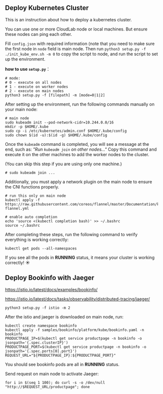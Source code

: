 ## Deploy Kubernetes Cluster

This is an instruction about how to deploy a kubernetes cluster.

You can use one or more CloudLab node or local machines. But ensure these nodes can ping each other.

Fill `config.json` with required information (note that you need to make sure the first node in `node` field is main node. Then run `python3 setup.py -f ./init_kube_env.sh -m 0` to copy the script to node, and run the script to set up the environment.

**how to use `setup.py`**：

```shell
# mode: 
# 0 - execute on all nodes
# 1 - execute on worker nodes
# 2 - execute on main nodes
python3 setup.py -f [filepath] -m [mode=0|1|2]
```

After setting up the environment, run the following commands manually on your main node:

```shell
# main node
sudo kubeadm init --pod-network-cidr=10.244.0.0/16
mkdir -p $HOME/.kube
sudo cp -i /etc/kubernetes/admin.conf $HOME/.kube/config
sudo chown $(id -u):$(id -g) $HOME/.kube/config
```

Once the `kubeadm` command is completed, you will see a message at the end, such as:
 *"Run `kubeadm join` on other nodes..."* Copy this command and execute it on the other machines to add the worker nodes to the cluster.

(You can skip this step if you are using only one machine.)

```shell
# sudo kubeadm join ...
```

Additionally, you must apply a network plugin on the main node to ensure the CNI functions properly.

```shell
# run this only on main node
kubectl apply -f https://raw.githubusercontent.com/coreos/flannel/master/Documentation/kube-flannel.yml

# enable auto completion
echo 'source <(kubectl completion bash)' >> ~/.bashrc
source ~/.bashrc
```

After completing these steps, run the following command to verify everything is working correctly:

```shell
kubectl get pods --all-namespaces
```

If you see all the pods in **RUNNING** status, it means your cluster is working correctly! :sunny:

## Deploy Bookinfo with Jaeger

https://istio.io/latest/docs/examples/bookinfo/

https://istio.io/latest/docs/tasks/observability/distributed-tracing/jaeger/

```shell
python3 setup.py -f istio -m 2
```

After the istio and jaeger is downloaded on main node, run:

```shell
kubectl create namespace bookinfo
kubectl apply -f samples/bookinfo/platform/kube/bookinfo.yaml -n bookinfo
PRODUCTPAGE_IP=$(kubectl get service productpage -n bookinfo -o jsonpath='{.spec.clusterIP}')
PRODUCTPAGE_PORT=$(kubectl get service productpage -n bookinfo -o jsonpath='{.spec.ports[0].port}')
REQUEST_URL="${PRODUCTPAGE_IP}:${PRODUCTPAGE_PORT}"
```

You should see bookinfo pods are all in **RUNNING** status.

Send request on main node to activate Jaeger:

```shell
for i in $(seq 1 100); do curl -s -o /dev/null "http://$REQUEST_URL/productpage"; done
```